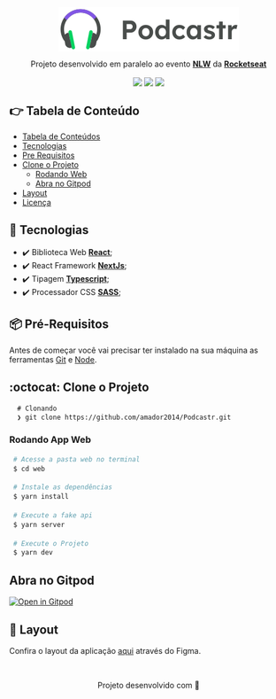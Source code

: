 <p align="center" >
  <img align="center"src="/public/logo.svg" />
</p>

<p align="center" >
  Projeto desenvolvido em paralelo ao evento <strong><a href="https://nextlevelweek.com">NLW</a></strong> da <strong><a href="https://rocketseat.com.br/">Rocketseat</a></strong>
</p>


<p align="center" >
  <img align="center" src="https://img.shields.io/github/last-commit/amador2014/Podcastr">
  <img align="center" src="https://img.shields.io/github/languages/count/amador2014/Podcastr" />
  <img align="center" src="https://img.shields.io/github/languages/top/amador2014/Podcastr" />
</p>


<div id="tabela-de-conteudo" />

## :point_right: Tabela de Conteúdo
- [Tabela de Conteúdos](#tabela-de-conteudo)
- [Tecnologias](#tech)
- [Pre Requisitos](#pre-requisitos)
- [Clone o Projeto](#clonando)
  - [Rodando Web](#run-web)
  - [Abra no Gitpod](#gitpod)
- [Layout](#layout)
- [Licença](#licenca)


<div id="tech" />

## :rocket: Tecnologias
- :heavy_check_mark: Biblioteca Web **[React](https://reactjs.org/)**;
- :heavy_check_mark: React Framework **[NextJs](https://nextjs.org/)**;
- :heavy_check_mark: Tipagem **[Typescript](https://www.typescriptlang.org/)**;
- :heavy_check_mark: Processador CSS **[SASS](https://sass-lang.com/)**;


<div id="pre-requisitos" />

## 📦️ Pré-Requisitos
Antes de começar você vai precisar ter instalado na sua máquina as ferramentas [Git](https://git-scm.com/downloads) e [Node](https://nodejs.org/en/). 


<div id="clonando" />

## :octocat: Clone o Projeto
```git
  # Clonando
  ❯ git clone https://github.com/amador2014/Podcastr.git
 ```


<div id="run-web" />

### Rodando App Web
```bash
 # Acesse a pasta web no terminal
 $ cd web

 # Instale as dependências
 $ yarn install

 # Execute a fake api
 $ yarn server

 # Execute o Projeto
 $ yarn dev 
```

<div id="gitpod" />

## Abra no Gitpod
[![Open in Gitpod](https://gitpod.io/button/open-in-gitpod.svg)](https://gitpod.io/#https://github.com/amador2014/Podcastr)


<div id="layout" />

## 🎨 Layout
Confira o layout da aplicação [aqui](https://www.figma.com/file/BR6eOIPTK749iWi5zQYWjG/Podcastr-(Copy)) através do Figma.


&nbsp;

<p align="center" > 
  Projeto desenvolvido com 💜
</p>




